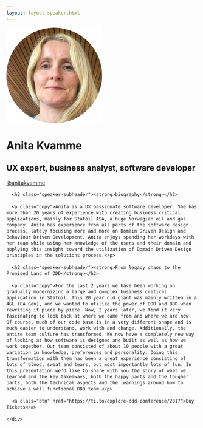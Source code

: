 ```yaml
---
layout: layout-speaker.html
---
```


<div class="container section featured-speaker">
  <div class="row">
    <div class="col-xs-12 col-sm-2 img-container">
      <img class="speaker-page-img" src="../img/speakers/Anita-Kvamme-ON.png" />
      </div>
    <div class="col-xs-12 col-sm-10 copy-container">
      <h1 class="speaker-header">Anita Kvamme</h1>
      <h2 class="speaker-subtitle">UX expert, business analyst, software developer</h2>
      <p class="copy"><a class="speaker-handle" href="https://twitter.com/@anitakvamme
" target="_blank">@anitakvamme</a></p>

      <h2 class="speaker-subheader"><strong>biography</strong></h2>

      <p class="copy">Anita is a UX passionate software developer. She has more than 20 years of experience with creating business critical applications, mainly for Statoil ASA, a huge Norwegian oil and gas company. Anita has experience from all parts of the software design process, lately focusing more and more on Domain Driven Design and Behaviour Driven Development. Anita enjoys spending her workdays with her team while using her knowledge of the users and their domain and applying this insight toward the utilization of Domain Driven Design principles in the solutions process.</p>

      <h2 class="speaker-subheader"><strong>From legacy chaos to the Promised Land of DDD</strong></h2>

      <p class="copy">For the last 2 years we have been working on gradually modernizing a large and complex business critical application in Statoil. This 20 year old giant was mainly written in a 4GL (CA Gen), and we wanted to utilize the power of DDD and BDD when rewriting it piece by piece. Now, 2 years later, we find it very fascinating to look back at where we came from and where we are now. Of course, much of our code base is in a very different shape and is much easier to understand, work with and change. Additionally, the entire team culture has transformed. We now have a completely new way of looking at how software is designed and built as well as how we work together. Our team consisted of about 10 people with a great variation in knowledge, preferences and personality. Doing this transformation with them has been a great experience consisting of lots of blood, sweat and tears, but most importantly lots of fun. In this presentation we’d like to share with you the story of what we learned and the key takeaways, both the happy parts and the tougher parts, both the technical aspects and the learnings around how to achieve a well functional DDD team.</p>

      <a class="btn" href="https://ti.to/explore-ddd-conference/2017">Buy Tickets</a>

    </div>
</div>
</div>
